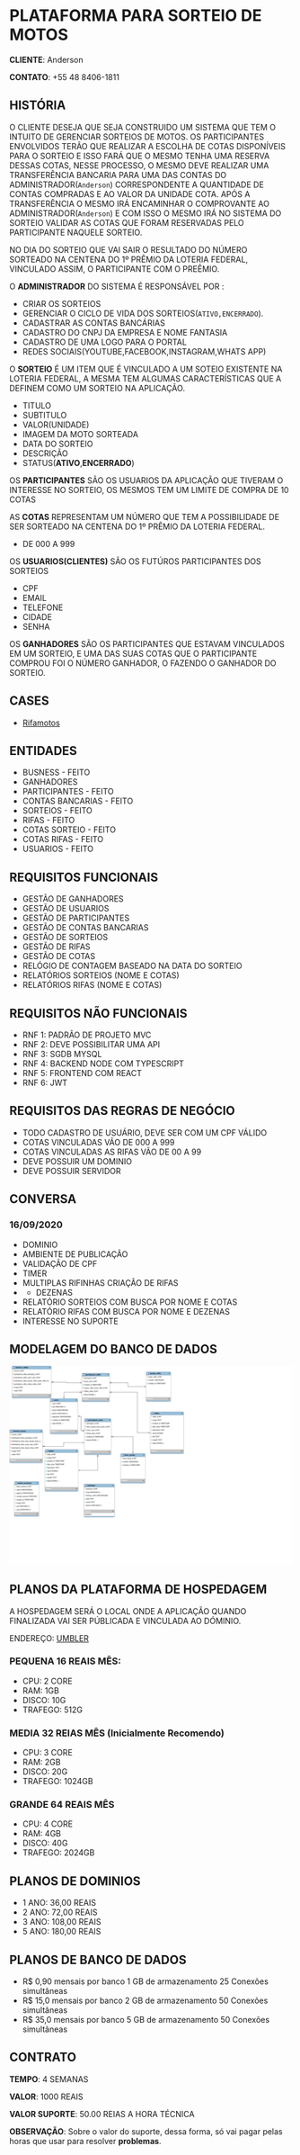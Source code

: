 # PLATAFORMA PARA SORTEIO DE MOTOS

**CLIENTE**: Anderson

**CONTATO**: +55 48 8406-1811

## HISTÓRIA 

O CLIENTE DESEJA QUE SEJA CONSTRUIDO UM SISTEMA QUE TEM O INTUITO DE GERENCIAR SORTEIOS DE MOTOS. OS PARTICIPANTES ENVOLVIDOS TERÃO QUE REALIZAR A ESCOLHA DE COTAS DISPONÍVEIS PARA O SORTEIO E ISSO FARÁ QUE O MESMO TENHA UMA RESERVA DESSAS COTAS, NESSE PROCESSO, O MESMO DEVE REALIZAR UMA TRANSFERÊNCIA BANCARIA PARA UMA DAS CONTAS DO ADMINISTRADOR(`Anderson`) CORRESPONDENTE A QUANTIDADE DE CONTAS COMPRADAS E AO VALOR DA UNIDADE COTA. APÓS A TRANSFERÊNCIA O MESMO IRÁ ENCAMINHAR O COMPROVANTE AO ADMINISTRADOR(`Anderson`) E COM ISSO O MESMO IRÁ NO SISTEMA DO SORTEIO VALIDAR AS COTAS QUE FORAM RESERVADAS PELO PARTICIPANTE NAQUELE SORTEIO. 

NO DIA DO SORTEIO QUE VAI SAIR O RESULTADO DO NÚMERO SORTEADO NA CENTENA DO 1º PRÊMIO DA LOTERIA FEDERAL, VINCULADO ASSIM, O PARTICIPANTE COM O PREÊMIO.

O **ADMINISTRADOR** DO SISTEMA É RESPONSÁVEL POR : 

- CRIAR OS SORTEIOS
- GERENCIAR O CICLO DE VIDA DOS SORTEIOS(`ATIVO,ENCERRADO`).
- CADASTRAR AS CONTAS BANCÁRIAS  
- CADASTRO DO CNPJ DA EMPRESA E NOME FANTASIA
- CADASTRO DE UMA LOGO PARA O PORTAL
- REDES SOCIAIS(YOUTUBE,FACEBOOK,INSTAGRAM,WHATS APP)

O **SORTEIO** É UM ITEM QUE É VINCULADO A UM SOTEIO EXISTENTE NA LOTERIA FEDERAL, A MESMA TEM ALGUMAS CARACTERÍSTICAS QUE A DEFINEM COMO UM SORTEIO NA APLICAÇÃO.

- TITULO
- SUBTITULO
- VALOR(UNIDADE)
- IMAGEM DA MOTO SORTEADA
- DATA DO SORTEIO
- DESCRIÇÃO
- STATUS(**ATIVO**,**ENCERRADO**)

OS **PARTICIPANTES** SÃO OS USUARIOS DA APLICAÇÃO QUE TIVERAM O INTERESSE NO SORTEIO, OS MESMOS TEM UM LIMITE DE COMPRA DE 10 COTAS 

AS **COTAS** REPRESENTAM UM NÚMERO QUE TEM A POSSIBILIDADE DE SER SORTEADO NA CENTENA DO 1º PRÊMIO DA LOTERIA FEDERAL. 

- DE 000 A 999

OS **USUARIOS(CLIENTES)** SÃO OS FUTÚROS PARTICIPANTES DOS SORTEIOS  
- CPF
- EMAIL
- TELEFONE
- CIDADE
- SENHA

OS **GANHADORES** SÃO OS PARTICIPANTES QUE ESTAVAM VINCULADOS EM UM SORTEIO, E UMA DAS SUAS COTAS QUE O PARTICIPANTE COMPROU FOI O NÚMERO GANHADOR, O FAZENDO O GANHADOR DO SORTEIO.

## CASES     

- [Rifamotos](https://rifamotos.com)

## ENTIDADES

-  BUSNESS - FEITO
-  GANHADORES
-  PARTICIPANTES - FEITO
-  CONTAS BANCARIAS - FEITO
-  SORTEIOS - FEITO
-  RIFAS - FEITO
-  COTAS SORTEIO - FEITO
-  COTAS RIFAS - FEITO
-  USUARIOS - FEITO

## REQUISITOS FUNCIONAIS

- GESTÃO DE GANHADORES 
- GESTÃO DE USUARIOS
- GESTÃO DE PARTICIPANTES
- GESTÃO DE CONTAS BANCARIAS
- GESTÃO DE SORTEIOS
- GESTÃO DE RIFAS
- GESTÃO DE COTAS
- RELÓGIO DE CONTAGEM BASEADO NA DATA DO SORTEIO
- RELATÓRIOS SORTEIOS  (NOME E COTAS)
- RELATÓRIOS RIFAS  (NOME E COTAS)

## REQUISITOS NÃO FUNCIONAIS

- RNF 1: PADRÃO DE PROJETO MVC
- RNF 2: DEVE POSSIBILITAR UMA API
- RNF 3: SGDB MYSQL
- RNF 4: BACKEND NODE COM TYPESCRIPT
- RNF 5: FRONTEND COM REACT
- RNF 6: JWT

## REQUISITOS DAS REGRAS DE NEGÓCIO

- TODO CADASTRO DE USUÁRIO, DEVE SER COM UM CPF VÁLIDO
- COTAS VINCULADAS VÃO DE 000 A 999
- COTAS VINCULADAS AS RIFAS VÃO DE 00 A 99
- DEVE POSSUIR UM DOMINIO
- DEVE POSSUIR SERVIDOR

## CONVERSA 

### 16/09/2020

- DOMINIO 
- AMBIENTE DE PUBLICAÇÃO
- VALIDAÇÃO DE CPF
- TIMER
- MULTIPLAS RIFINHAS CRIAÇÃO DE RIFAS 
-  - DEZENAS
- RELATÓRIO SORTEIOS COM BUSCA POR NOME E COTAS
- RELATÓRIO RIFAS COM BUSCA POR NOME E DEZENAS 
- INTERESSE NO SUPORTE


## MODELAGEM DO BANCO DE DADOS

![](schema.svg)


## PLANOS DA PLATAFORMA DE HOSPEDAGEM  

A HOSPEDAGEM SERÁ O LOCAL ONDE A APLICAÇÃO QUANDO FINALIZADA VAI SER PÚBLICADA E VINCULADA AO DÓMINIO.

ENDEREÇO: [UMBLER](https://app.umbler.com/)

### PEQUENA 16 REAIS MÊS:
- CPU: 2 CORE
- RAM: 1GB
- DISCO: 10G
- TRAFEGO: 512G

### MEDIA 32 REIAS MÊS (Inicialmente Recomendo)
- CPU: 3 CORE
- RAM: 2GB
- DISCO: 20G
- TRAFEGO: 1024GB

### GRANDE 64 REAIS MÊS 
- CPU: 4 CORE
- RAM: 4GB
- DISCO: 40G
- TRAFEGO: 2024GB

## PLANOS DE DOMINIOS

- 1 ANO: 36,00 REAIS
- 2 ANO: 72,00 REAIS
- 3 ANO: 108,00 REAIS
- 5 ANO: 180,00 REAIS

## PLANOS DE BANCO DE DADOS

- R$ 0,90 mensais por banco	1 GB de armazenamento	25 Conexões simultâneas
- R$ 15,0 mensais por banco	2 GB de armazenamento	50 Conexões simultâneas
- R$ 35,0 mensais por banco	5 GB de armazenamento	50 Conexões simultâneas

## CONTRATO 

**TEMPO**: 4 SEMANAS

**VALOR**: 1000 REAIS

**VALOR SUPORTE**: 50.00 REIAS A HORA TÉCNICA

**OBSERVAÇÃO**: Sobre o valor do suporte, dessa forma, só vai pagar pelas horas que usar para resolver **problemas**. 
